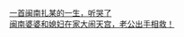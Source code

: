   
[一首闽南扎某的一生，听哭了](http://www.dianyue.me/archives/188/xi47u7i7b90vss4s/)  
[闽南婆婆和媳妇在家大闹天宫，老公出手相救！](http://www.dianyue.me/archives/137/wblcjr6kfgxdnvtc/)